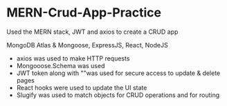 # MERN-Crud-App-Practice
Used the MERN stack, JWT and axios to create a CRUD app

MongoDB Atlas & Mongoose, ExpressJS, React, NodeJS

- axios was used to make HTTP requests
- Mongooose.Schema was used
- JWT token along with "<PrivateRoute>"was used for secure access to update & delete pages
- React hooks were used to update the UI state
- Slugify was used to match objects for CRUD operations and for routing

